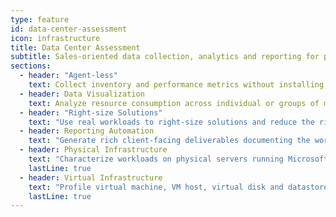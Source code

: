 ```yaml
---
type: feature
id: data-center-assessment
icon: infrastructure
title: Data Center Assessment
subtitle: Sales-oriented data collection, analytics and reporting for physical and virtual infrastructure.
sections:
  - header: "Agent-less"
    text: Collect inventory and performance metrics without installing agents on target systems.
  - header: Data Visualization
    text: Analyze resource consumption across individual or groups of machines and storage volumes.
  - header: "Right-size Solutions"
    text: "Use real workloads to right-size solutions and reduce the risk of misquoting and under- or over-provisioning."
  - header: Reporting Automation
    text: "Generate rich client-facing deliverables documenting the workload assessment and justifying capacity requirements."
  - header: Physical Infrastructure
    text: "Characterize workloads on physical servers running Microsoft Windows<sup>&reg;</sup> and Linux<sup>&reg;</sup> operating systems."
    lastLine: true
  - header: Virtual Infrastructure
    text: "Profile virtual machine, VM host, virtual disk and datastore from VMware vCenter<sup>&reg;</sup>, VMware ESX<sup>&reg;</sup> or Microsoft Hyper-V<sup>&reg;</sup>."
    lastLine: true
---
```

